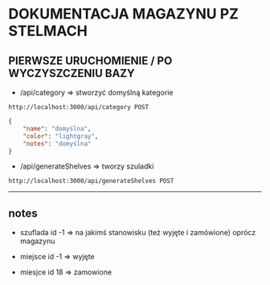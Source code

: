 # DOKUMENTACJA MAGAZYNU PZ STELMACH

## PIERWSZE URUCHOMIENIE / PO WYCZYSZCZENIU BAZY
 - /api/category => stworzyć domyślną kategorie
```http request
http://localhost:3000/api/category POST
```
```json
{
    "name": "domyślna",
    "color": "lightgray",
    "notes": "domyślna"
}
```
 - /api/generateShelves => tworzy szuladki
```http request
http://localhost:3000/api/generateShelves POST
```

 --- 

## notes

 - szuflada id -1 => na jakimś stanowisku (też wyjęte i zamówione) oprócz magazynu

 - miejsce id -1 => wyjęte
 - miesjce id 18 => zamowione